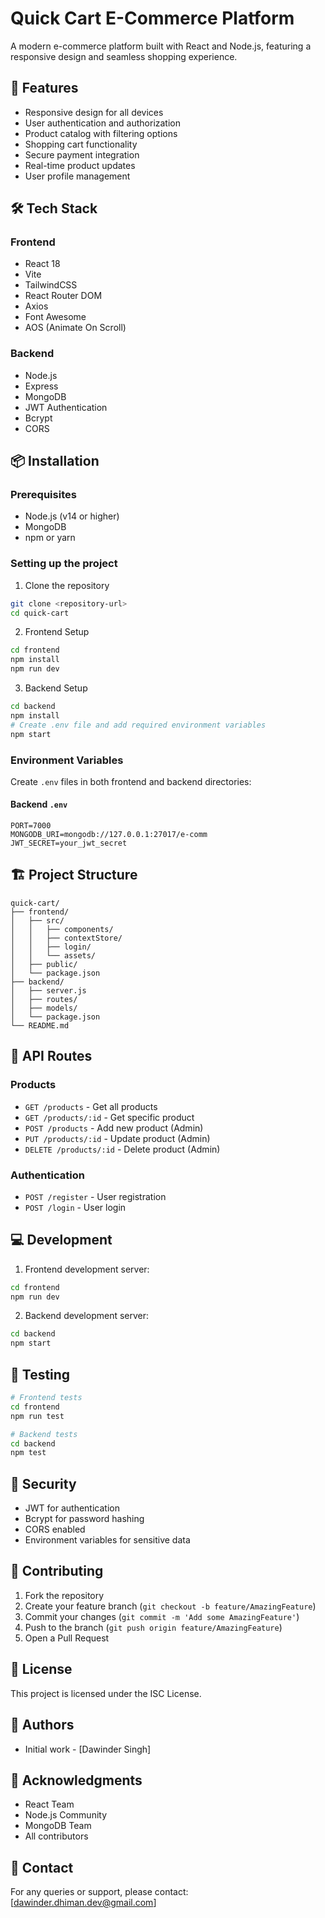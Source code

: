 # Quick Cart E-Commerce Platform

A modern e-commerce platform built with React and Node.js, featuring a responsive design and seamless shopping experience.

## 🚀 Features

- Responsive design for all devices
- User authentication and authorization
- Product catalog with filtering options
- Shopping cart functionality
- Secure payment integration
- Real-time product updates
- User profile management

## 🛠️ Tech Stack

### Frontend
- React 18
- Vite
- TailwindCSS
- React Router DOM
- Axios
- Font Awesome
- AOS (Animate On Scroll)

### Backend
- Node.js
- Express
- MongoDB
- JWT Authentication
- Bcrypt
- CORS

## 📦 Installation

### Prerequisites
- Node.js (v14 or higher)
- MongoDB
- npm or yarn

### Setting up the project

1. Clone the repository
```bash
git clone <repository-url>
cd quick-cart
```

2. Frontend Setup
```bash
cd frontend
npm install
npm run dev
```

3. Backend Setup
```bash
cd backend
npm install
# Create .env file and add required environment variables
npm start
```

### Environment Variables

Create `.env` files in both frontend and backend directories:

#### Backend `.env`
```
PORT=7000
MONGODB_URI=mongodb://127.0.0.1:27017/e-comm
JWT_SECRET=your_jwt_secret
```

## 🏗️ Project Structure

```
quick-cart/
├── frontend/
│   ├── src/
│   │   ├── components/
│   │   ├── contextStore/
│   │   ├── login/
│   │   └── assets/
│   ├── public/
│   └── package.json
├── backend/
│   ├── server.js
│   ├── routes/
│   ├── models/
│   └── package.json
└── README.md
```

## 🚦 API Routes

### Products
- `GET /products` - Get all products
- `GET /products/:id` - Get specific product
- `POST /products` - Add new product (Admin)
- `PUT /products/:id` - Update product (Admin)
- `DELETE /products/:id` - Delete product (Admin)

### Authentication
- `POST /register` - User registration
- `POST /login` - User login

## 💻 Development

1. Frontend development server:
```bash
cd frontend
npm run dev
```

2. Backend development server:
```bash
cd backend
npm start
```

## 🧪 Testing

```bash
# Frontend tests
cd frontend
npm run test

# Backend tests
cd backend
npm test
```

## 🔐 Security

- JWT for authentication
- Bcrypt for password hashing
- CORS enabled
- Environment variables for sensitive data

## 🤝 Contributing

1. Fork the repository
2. Create your feature branch (`git checkout -b feature/AmazingFeature`)
3. Commit your changes (`git commit -m 'Add some AmazingFeature'`)
4. Push to the branch (`git push origin feature/AmazingFeature`)
5. Open a Pull Request

## 📝 License

This project is licensed under the ISC License.

## 👥 Authors

- Initial work - [Dawinder Singh]

## 🙏 Acknowledgments

- React Team
- Node.js Community
- MongoDB Team
- All contributors

## 📧 Contact

For any queries or support, please contact: [dawinder.dhiman.dev@gmail.com]